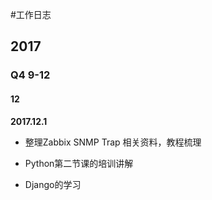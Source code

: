 #工作日志






## 2017

### Q4 9-12

#### 12  




**2017.12.1**

* 整理Zabbix SNMP Trap 相关资料，教程梳理

* Python第二节课的培训讲解

* Django的学习 
